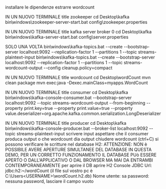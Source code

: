 installare le dipendenze
estrarre wordcount

IN UN NUOVO TERMINALE
title zookeeper
cd Desktop\kafka
bin\windows\zookeeper-server-start.bat config\zookeeper.properties

IN UN NUOVO TERMINALE
title kafka server broker 0
cd Desktop\kafka
bin\windows\kafka-server-start.bat config\server.properties

SOLO UNA VOLTA
bin\windows\kafka-topics.bat --create     --bootstrap-server localhost:9092     --replication-factor 1     --partitions 1     --topic streams-plaintext-input
bin\windows\kafka-topics.bat --create     --bootstrap-server localhost:9092     --replication-factor 1     --partitions 1     --topic streams-wordcount-output     --config cleanup.policy=compact

IN UN NUOVO TERMINALE
title wordcount
cd Desktop\wordCount
mvn clean package
mvn exec:java -Dexec.mainClass=myapps.WordCount

IN UN NUOVO TERMINALE
title consumer
cd Desktop\kafka
bin\windows\kafka-console-consumer.bat --bootstrap-server localhost:9092     --topic streams-wordcount-output     --from-beginning     --property print.key=true     --property print.value=true  --property value.deserializer=org.apache.kafka.common.serialization.LongDeserializer

IN UN NUOVO TERMINALE
title producer
cd Desktop\kafka
bin\windows\kafka-console-producer.bat --broker-list localhost:9092 --topic streams-plaintext-input
scrivere input
aspettare che il consumer produca output o che wordcount dia output
chiudere wordcount (ctrl+C)
si possono verificare le scritture nel database H2: ATTENZIONE: NON è POSSIBILE AVERE APERTURE SIMULTANEE DEL DATABASE 
IN QUESTA DEMO, PER UN CORRETTO FUNZIONAMENTO IL DATABASE PUò ESSERE APERTO 
O DALL'APPLICATIVO O DAL BROWSER MA MAI DA ENTRAMBI CONTEMPORANEAMENTE
per aprire il DB aprire H2 Console
JDBC Url: jdbc:h2:~/wordCount
(il file sul vostro pc è C:\Users\<USERNAME>\wordCount.h2.db)
Nome utente: sa
password: nessuna password, lasciare il campo vuoto

